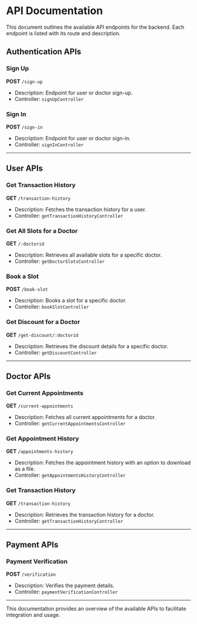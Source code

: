 # API Documentation

This document outlines the available API endpoints for the backend. Each endpoint is listed with its route and description.

## Authentication APIs

### Sign Up

**POST** `/sign-up`

- Description: Endpoint for user or doctor sign-up.
- Controller: `signUpController`

### Sign In

**POST** `/sign-in`

- Description: Endpoint for user or doctor sign-in.
- Controller: `signInController`

---

## User APIs

### Get Transaction History

**GET** `/transaction-history`

- Description: Fetches the transaction history for a user.
- Controller: `getTransactionHistoryController`

### Get All Slots for a Doctor

**GET** `/:doctorid`

- Description: Retrieves all available slots for a specific doctor.
- Controller: `getDoctorSlotsController`

### Book a Slot

**POST** `/book-slot`

- Description: Books a slot for a specific doctor.
- Controller: `bookSlotController`

### Get Discount for a Doctor

**GET** `/get-discount/:doctorid`

- Description: Retrieves the discount details for a specific doctor.
- Controller: `getDiscountController`

---

## Doctor APIs

### Get Current Appointments

**GET** `/current-appointments`

- Description: Fetches all current appointments for a doctor.
- Controller: `getCurrentAppointmentsController`

### Get Appointment History

**GET** `/appointments-history`

- Description: Fetches the appointment history with an option to download as a file.
- Controller: `getAppointmentsHistoryController`

### Get Transaction History

**GET** `/transaction-history`

- Description: Retrieves the transaction history for a doctor.
- Controller: `getTransactionHistoryController`

---

## Payment APIs

### Payment Verification

**POST** `/verification`

- Description: Verifies the payment details.
- Controller: `paymentVerificationController`

---

This documentation provides an overview of the available APIs to facilitate integration and usage.
